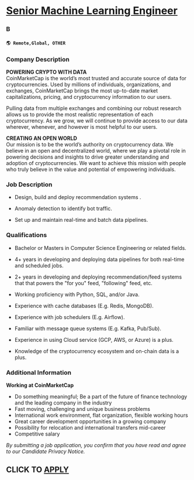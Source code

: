 # [Senior Machine Learning Engineer](https://www.remotewlb.com/apply/senior-machine-learning-engineer-108207)  
### B  
#### `🌎 Remote,Global, OTHER`  

### **Company Description**

 **POWERING CRYPTO WITH DATA**  
CoinMarketCap is the world’s most trusted and accurate source of data for cryptocurrencies. Used by millions of individuals, organizations, and exchanges, CoinMarketCap brings the most up-to-date market capitalizations, pricing, and cryptocurrency information to our users.

Pulling data from multiple exchanges and combining our robust research allows us to provide the most realistic representation of each cryptocurrency. As we grow, we will continue to provide access to our data wherever, whenever, and however is most helpful to our users.

 **CREATING AN OPEN WORLD**  
Our mission is to be the world’s authority on cryptocurrency data. We believe in an open and decentralized world, where we play a pivotal role in powering decisions and insights to drive greater understanding and adoption of cryptocurrencies. We want to achieve this mission with people who truly believe in the value and potential of empowering individuals.

###  **Job Description**

  * Design, build and deploy recommendation systems .

  * Anomaly detection to identify bot traffic.

  * Set up and maintain real-time and batch data pipelines.

###  **Qualifications**

  * Bachelor or Masters in Computer Science Engineering or related fields.

  * 4+ years in developing and deploying data pipelines for both real-time and scheduled jobs.

  * 2+ years in developing and deploying recommendation/feed systems that that powers the "for you" feed, "following" feed, etc.

  * Working proficiency with Python, SQL, and/or Java.

  * Experience with cache databases (E.g. Redis, MongoDB).

  * Experience with job schedulers (E.g. Airflow).

  * Familiar with message queue systems (E.g. Kafka, Pub/Sub).

  * Experience in using Cloud service (GCP, AWS, or Azure) is a plus.

  * Knowledge of the cryptocurrency ecosystem and on-chain data is a plus.  

### **Additional Information**

 **Working at CoinMarketCap**

  * Do something meaningful; Be a part of the future of finance technology and the leading company in the industry
  * Fast moving, challenging and unique business problems
  * International work environment, flat organization, flexible working hours
  * Great career development opportunities in a growing company
  * Possibility for relocation and international transfers mid-career
  * Competitive salary

 _By submitting a job application, you confirm that you have read and agree to our Candidate Privacy Notice._

  
## CLICK TO [APPLY](https://www.remotewlb.com/apply/senior-machine-learning-engineer-108207)

